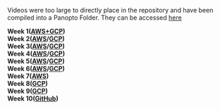 Videos were too large to directly place in the repository and have been compiled into a Panopto Folder. They can be accessed [here](https://northwestern.hosted.panopto.com/Panopto/Pages/Sessions/List.aspx?folderID=2860cad0-d575-4c5b-a47d-b2f10135cf77)

**Week 1([AWS+GCP](https://northwestern.hosted.panopto.com/Panopto/Pages/Viewer.aspx?id=e4bc090a-98be-4955-8af0-b2b30122e949))**  
**Week 2([AWS](https://northwestern.hosted.panopto.com/Panopto/Pages/Viewer.aspx?id=ec16dc77-6d7a-416f-a5a5-b2b900f35bb9)/[GCP](https://northwestern.hosted.panopto.com/Panopto/Pages/Viewer.aspx?id=db7a8017-d8fd-4eaf-a929-b2b901179007))**  
**Week 3([AWS](https://northwestern.hosted.panopto.com/Panopto/Pages/Viewer.aspx?id=7e28780e-c6f2-436a-8f8e-b2c0014a62df)/[GCP](https://northwestern.hosted.panopto.com/Panopto/Pages/Viewer.aspx?id=6a37326f-54a9-4c0f-98f7-b2c10012c2e6))**  
**Week 4([AWS](https://northwestern.hosted.panopto.com/Panopto/Pages/Viewer.aspx?id=a1f0eee3-de03-49d1-9a43-b2c80145955b)/[GCP](https://northwestern.hosted.panopto.com/Panopto/Pages/Viewer.aspx?id=d7902d69-cbe3-4fe6-8691-b2c900f3a7ea))**  
**Week 5([AWS](https://northwestern.hosted.panopto.com/Panopto/Pages/Viewer.aspx?id=10af0cf8-ce30-4ebc-aded-b2f200fef930)/[GCP](https://northwestern.hosted.panopto.com/Panopto/Pages/Viewer.aspx?id=599b5225-95ca-4dd6-af0f-b2f200fefee6))**  
**Week 6([AWS](https://northwestern.hosted.panopto.com/Panopto/Pages/Viewer.aspx?id=b29ee12f-f887-4bd6-bd10-b2d70151c24c)/[GCP](https://northwestern.hosted.panopto.com/Panopto/Pages/Viewer.aspx?id=d5f11173-e0ca-49f5-8508-b2d80012a18a))**  
**Week 7([AWS](https://northwestern.hosted.panopto.com/Panopto/Pages/Viewer.aspx?id=3c689d77-99fd-48b6-b229-b2dc012b0da5))**  
**Week 8([GCP](https://northwestern.hosted.panopto.com/Panopto/Pages/Viewer.aspx?id=80377266-94f8-4a0d-a7e2-b2e40146ac52))**  
**Week 9([GCP](https://northwestern.hosted.panopto.com/Panopto/Pages/Viewer.aspx?id=ef5ed547-1c1e-48ea-8d29-b2ed0048be0f))**  
**Week 10([GitHub](https://northwestern.hosted.panopto.com/Panopto/Pages/Viewer.aspx?id=e1cd0322-87d7-498f-8c28-b2f1017296dd))**

